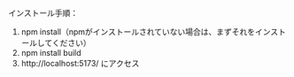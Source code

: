 
インストール手順：

1. npm install（npmがインストールされていない場合は、まずそれをインストールしてください）
2. npm install build
3. http://localhost:5173/ にアクセス



